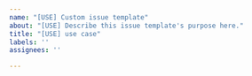 ```yaml
---
name: "[USE] Custom issue template"
about: "[USE] Describe this issue template's purpose here."
title: "[USE] use case"
labels: ''
assignees: ''

---
```

